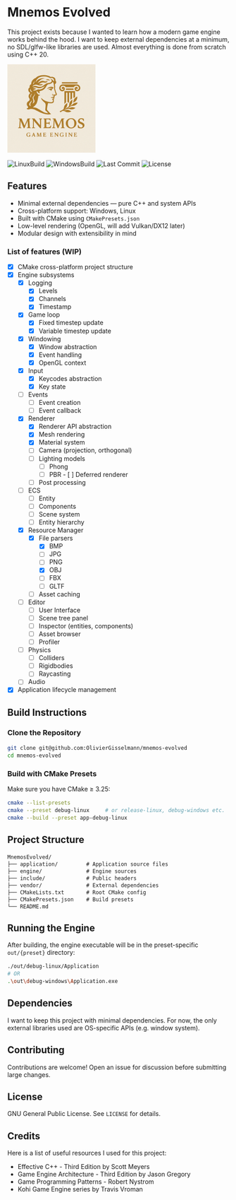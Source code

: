# Mnemos Evolved

This project exists because I wanted to learn how a modern game engine works behind the hood. I want to keep external dependencies at a minimum, no SDL/glfw-like libraries are used. Almost everything is done from scratch using C++ 20.

<img src="logo.png" width="200" height="200">

![LinuxBuild](https://github.com/OlivierGisselmann/mnemos-evolved/actions/workflows/build-linux.yml/badge.svg)
![WindowsBuild](https://github.com/OlivierGisselmann/mnemos-evolved/actions/workflows/build-windows.yml/badge.svg)
![Last Commit](https://img.shields.io/github/last-commit/OlivierGisselmann/mnemos-evolved)
![License](https://img.shields.io/github/license/OlivierGisselmann/mnemos-evolved)

## Features

- Minimal external dependencies — pure C++ and system APIs
- Cross-platform support: Windows, Linux
- Built with CMake using `CMakePresets.json`
- Low-level rendering (OpenGL, will add Vulkan/DX12 later)
- Modular design with extensibility in mind

### List of features (WIP)
- [x] CMake cross-platform project structure
- [x] Engine subsystems
    - [x] Logging
        - [x] Levels
        - [x] Channels
        - [x] Timestamp
    - [x] Game loop
        - [x] Fixed timestep update
        - [x] Variable timestep update
    - [x] Windowing
        - [x] Window abstraction
        - [x] Event handling
        - [x] OpenGL context
    - [x] Input
        - [x] Keycodes abstraction
        - [x] Key state
    - [ ] Events
        - [ ] Event creation
        - [ ] Event callback
    - [x] Renderer
        - [x] Renderer API abstraction
        - [x] Mesh rendering
        - [x] Material system
        - [ ] Camera (projection, orthogonal)
        - [ ] Lighting models
            - [ ] Phong
            - [ ] PBR
        - [ ] Deferred renderer
        - [ ] Post processing
    - [ ] ECS
        - [ ] Entity
        - [ ] Components
        - [ ] Scene system
        - [ ] Entity hierarchy
    - [x] Resource Manager
        - [x] File parsers
            - [x] BMP
            - [ ] JPG
            - [ ] PNG
            - [x] OBJ
            - [ ] FBX
            - [ ] GLTF
        - [ ] Asset caching
    - [ ] Editor
        - [ ] User Interface
        - [ ] Scene tree panel
        - [ ] Inspector (entities, components)
        - [ ] Asset browser
        - [ ] Profiler
    - [ ] Physics
        - [ ] Colliders
        - [ ] Rigidbodies
        - [ ] Raycasting
    - [ ] Audio
- [x] Application lifecycle management

## Build Instructions

### Clone the Repository

```bash
git clone git@github.com:OlivierGisselmann/mnemos-evolved
cd mnemos-evolved
```

### Build with CMake Presets

Make sure you have CMake ≥ 3.25:

```bash
cmake --list-presets
cmake --preset debug-linux     # or release-linux, debug-windows etc.
cmake --build --preset app-debug-linux
```

## Project Structure

```
MnemosEvolved/
├── application/         # Application source files
├── engine/              # Engine sources
├── include/             # Public headers
├── vendor/              # External dependencies
├── CMakeLists.txt       # Root CMake config
├── CMakePresets.json    # Build presets
└── README.md
```

## Running the Engine

After building, the engine executable will be in the preset-specific `out/{preset}` directory:

```bash
./out/debug-linux/Application
# OR
.\out\debug-windows\Application.exe
```

## Dependencies

I want to keep this project with minimal dependencies. For now, the only external libraries used are OS-specific APIs (e.g. window system).

## Contributing

Contributions are welcome! Open an issue for discussion before submitting large changes.

## License

GNU General Public License. See `LICENSE` for details.

## Credits

Here is a list of useful resources I used for this project:

- Effective C++ - Third Edition by Scott Meyers
- Game Engine Architecture - Third Edition by Jason Gregory
- Game Programming Patterns - Robert Nystrom
- Kohi Game Engine series by Travis Vroman